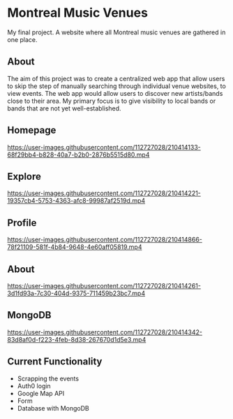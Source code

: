 # Montreal Music Venues
My final project. A website where all Montreal music venues are gathered in one place. 

## About
The aim of this project was to create a centralized web app that allow users to skip the step of manually searching through individual venue websites, to view events. The web app would allow users to discover new artists/bands close to their area. My primary focus is to give visibility to local bands or bands that are not yet well-established. 

## Homepage 
https://user-images.githubusercontent.com/112727028/210414133-68f29bb4-b828-40a7-b2b0-2876b5515d80.mp4

## Explore 
https://user-images.githubusercontent.com/112727028/210414221-19357cb4-5753-4363-afc8-99987af2519d.mp4

## Profile
https://user-images.githubusercontent.com/112727028/210414866-78f21109-581f-4b84-9648-4e60aff05819.mp4

## About
https://user-images.githubusercontent.com/112727028/210414261-3d1fd93a-7c30-404d-9375-711459b23bc7.mp4

## MongoDB
https://user-images.githubusercontent.com/112727028/210414342-83d8af0d-f223-4feb-8d38-267670d1d5e3.mp4

## Current Functionality 
- Scrapping the events
- Auth0 login
- Google Map API
- Form 
- Database with MongoDB
